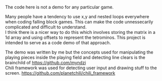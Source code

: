 The code here is not a demo for any particular game.

Many people have a tendency to use x,y and nested loops everywhere when coding falling block games. This can make the code unnessecarily complicated and difficult to understand.   
I think there is a nicer way to do this which involves storing the matrix in a 1d array and using offsets to represent the tetrominos.
This project is intended to serve as a code demo of that approach. 

The demo was written by me but the concepts used for manipulating the playing pieces inside the playing field and detecting line clears is the brainchild of https://github.com/myndzi  
Chili framework was used for detecting user input and drawing stuff to the screen. https://github.com/planetchili/chili_framework

